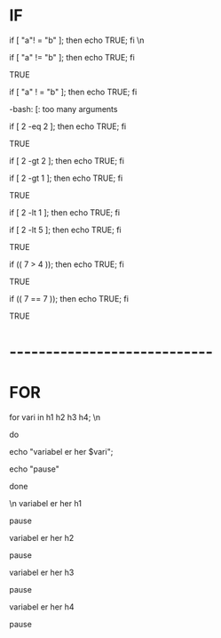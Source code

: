 # IF

if [ "a"! = "b" ]; then echo TRUE; fi \n

if [ "a" != "b" ]; then echo TRUE; fi

TRUE

if [ "a" ! = "b" ]; then echo TRUE; fi

-bash: [: too many arguments

if [ 2 -eq 2 ]; then echo TRUE; fi

TRUE

if [ 2 -gt 2 ]; then echo TRUE; fi

if [ 2 -gt 1 ]; then echo TRUE; fi

TRUE

if [ 2 -lt 1 ]; then echo TRUE; fi

if [ 2 -lt 5 ]; then echo TRUE; fi

TRUE

if (( 7 > 4 )); then echo TRUE; fi

TRUE

if (( 7 == 7 )); then echo TRUE; fi

TRUE
# ----------------------------

# FOR
for vari in h1 h2 h3 h4; \n

do 

echo "variabel er her $vari"; 

echo "pause"

done

\n
variabel er her h1

pause

variabel er her h2

pause

variabel er her h3

pause

variabel er her h4

pause






